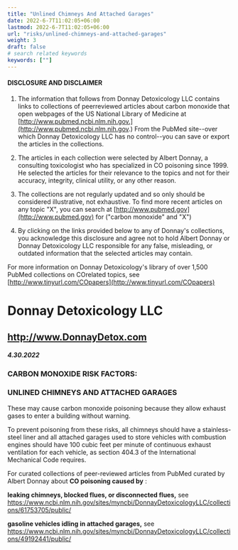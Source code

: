 ```yaml
---
title: "Unlined Chimneys And Attached Garages"
date: 2022-6-7T11:02:05+06:00
lastmod: 2022-6-7T11:02:05+06:00
url: "risks/unlined-chimneys-and-attached-garages"
weight: 3
draft: false
# search related keywords
keywords: [""]
---
```


#### DISCLOSURE AND DISCLAIMER 

1) The information that follows from Donnay Detoxicology LLC contains links to collections of peerreviewed articles about carbon monoxide that open webpages of the US National Library of Medicine at [http://www.pubmed.ncbi.nlm.nih.gov.](http://www.pubmed.ncbi.nlm.nih.gov.) From the PubMed site--over which Donnay Detoxicology LLC has no control--you can save or export the articles in the collections. 

2) The articles in each collection were selected by Albert Donnay, a consulting toxicologist who has specialized in CO poisoning since 1999. He selected the articles for their relevance to the topics and not for their accuracy, integrity, clinical utility, or any other reason. 

3) The collections are not regularly updated and so only should be considered illustrative, not exhaustive. To find more recent articles on any topic "X", you can search at [http://www.pubmed.gov](http://www.pubmed.gov) for ("carbon monoxide" and "X") 

4) By clicking on the links provided below to any of Donnay's collections, you acknowledge this disclosure and agree not to hold Albert Donnay or Donnay Detoxicology LLC responsible for any false, misleading, or outdated information that the selected articles may contain. 

For more information on Donnay Detoxicology's library of over 1,500 PubMed collections on COrelated topics, see [http://www.tinyurl.com/COpapers](http://www.tinyurl.com/COpapers) 


# Donnay Detoxicology LLC 

## http://www.DonnayDetox.com 

##### 4.30.2022 

### CARBON MONOXIDE RISK FACTORS: 

### UNLINED CHIMNEYS AND ATTACHED GARAGES 

These may cause carbon monoxide poisoning because they allow exhaust gases to enter a building without warning. 

To prevent poisoning from these risks, all chimneys should have a stainless-steel liner and all attached garages used to store vehicles with combustion engines should have 100 cubic feet per minute of continuous exhaust ventilation for each vehicle, as section 404.3 of the International Mechanical Code requires. 

For curated collections of peer-reviewed articles from PubMed curated by Albert Donnay about **CO poisoning caused by** : 

**leaking chimneys, blocked flues, or disconnected flues,** see https://www.ncbi.nlm.nih.gov/sites/myncbi/DonnayDetoxicologyLLC/collections/61753705/public/ 

**gasoline vehicles idling in attached garages,** see https://www.ncbi.nlm.nih.gov/sites/myncbi/DonnayDetoxicologyLLC/collections/49192441/public/ 


